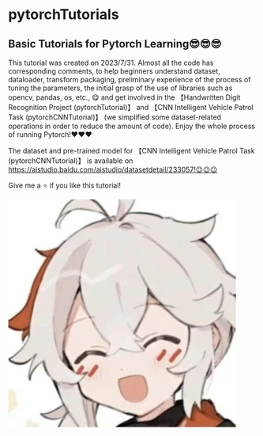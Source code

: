 # pytorchTutorials
## Basic Tutorials for Pytorch Learning😎😎😎

This tutorial was created on 2023/7/31. Almost all the code has corresponding comments, to help beginners understand dataset, dataloader, transform packaging, preliminary experience of the process of tuning the parameters, the initial grasp of the use of libraries such as opencv, pandas, os, etc., 😋 and get involved in the 【Handwritten Digit Recognition Project (pytorchTutorial)】 and 【CNN Intelligent Vehicle Patrol Task (pytorchCNNTutorial)】 (we simplified some dataset-related operations in order to reduce the amount of code). Enjoy the whole process of running Pytorch!❤️❤️❤️

The dataset and pre-trained model for 【CNN Intelligent Vehicle Patrol Task (pytorchCNNTutorial)】 is available on https://aistudio.baidu.com/aistudio/datasetdetail/233057!😉😉😉

Give me a ⭐ if you like this tutorial!

![img](https://github.com/diaoquesang/pytorchTutorials/blob/main/dqs.jpg)
